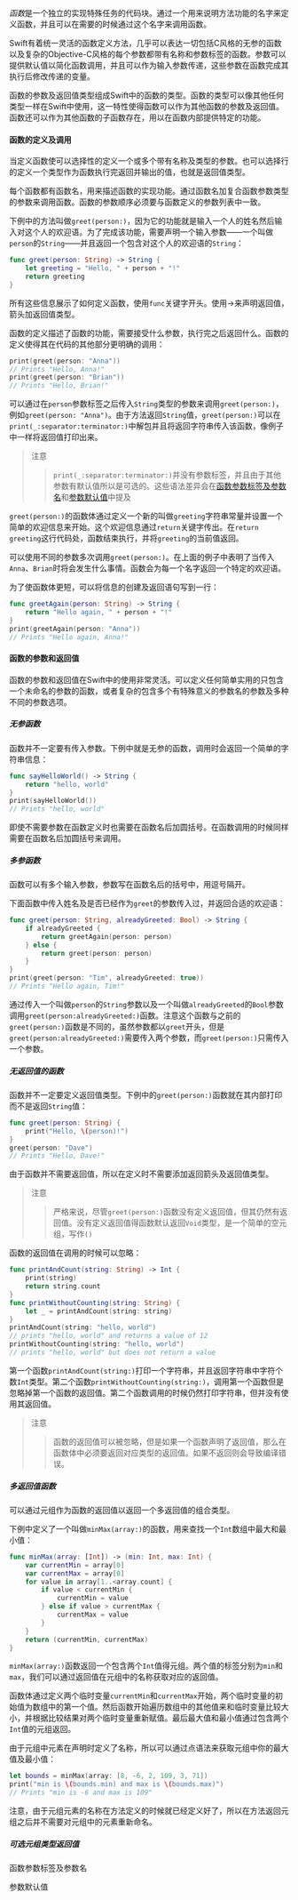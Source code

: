 *函数*是一个独立的实现特殊任务的代码块。通过一个用来说明方法功能的名字来定义函数，并且可以在需要的时候通过这个名字来调用函数。

Swift有着统一灵活的函数定义方法，几乎可以表达一切包括C风格的无参的函数以及复杂的Objective-C风格的每个参数都带有名称和参数标签的函数。参数可以提供默认值以简化函数调用，并且可以作为输入参数传递，这些参数在函数完成其执行后修改传递的变量。

函数的参数及返回值类型组成Swift中的函数的类型。函数的类型可以像其他任何类型一样在Swift中使用，这一特性使得函数可以作为其他函数的参数及返回值。函数还可以作为其他函数的子函数存在，用以在函数内部提供特定的功能。

#### 函数的定义及调用

当定义函数使可以选择性的定义一个或多个带有名称及类型的参数。也可以选择行的定义一个类型作为函数执行完返回并输出的值，也就是返回值类型。

每个函数都有函数名，用来描述函数的实现功能。通过函数名加复合函数参数类型的参数来调用函数。函数的参数顺序必须要与函数定义的参数列表中一致。

下例中的方法叫做`greet(person:)`，因为它的功能就是输入一个人的姓名然后输入对这个人的欢迎语。为了完成该功能，需要声明一个输入参数——一个叫做`person`的`String`——并且返回一个包含对这个人的欢迎语的`String`：

```Swift
func greet(person: String) -> String {
    let greeting = "Hello, " + person + "!"
    return greeting
} 
```

所有这些信息展示了如何定义函数，使用`func`关键字开头。使用->来声明返回值，箭头加返回值类型。

函数的定义描述了函数的功能，需要接受什么参数，执行完之后返回什么。函数的定义使得其在代码的其他部分更明确的调用：

```Swift
print(greet(person: "Anna"))
// Prints "Hello, Anna!"
print(greet(person: "Brian"))
// Prints "Hello, Brian!" 
```

可以通过在`person`参数标签之后传入`String`类型的参数来调用`greet(person:)`，例如`greet(person: "Anna")`。由于方法返回`String`值，`greet(person:)`可以在`print(_:separator:terminator:)`中解包并且将返回字符串传入该函数，像例子中一样将返回值打印出来。

>注意
>> `print(_:separator:terminator:)`并没有参数标签，并且由于其他参数有默认值所以是可选的。这些语法差异会在[函数参数标签及参数名](0206-Functions.md#functionArgumentLablesAndParameterNames)和[参数默认值](0206-Functions.md#defaultParameterValues)中提及

`greet(person:)`的函数体通过定义一个新的叫做`greeting`字符串常量并设置一个简单的欢迎信息来开始。这个欢迎信息通过`return`关键字传出。在`return greeting`这行代码处，函数结束执行，并将`greeting`的当前值返回。

可以使用不同的参数多次调用`greet(person:)`。在上面的例子中表明了当传入`Anna`、`Brian`时将会发生什么事情。函数会为每一个名字返回一个特定的欢迎语。

为了使函数体更短，可以将信息的创建及返回语句写到一行：

```Swift
func greetAgain(person: String) -> String {
    return "Hello again, " + person + "!"
}
print(greetAgain(person: "Anna"))
// Prints "Hello again, Anna!"
```

#### 函数的参数和返回值

函数的参数和返回值在Swift中的使用非常灵活。可以定义任何简单实用的只包含一个未命名的参数的函数，或者复杂的包含多个有特殊意义的参数名的参数及多种不同的参数选项。

##### 无参函数

函数并不一定要有传入参数。下例中就是无参的函数，调用时会返回一个简单的字符串信息：

```Swift
func sayHelloWorld() -> String {
    return "hello, world"
}
print(sayHelloWorld())
// Prints "hello, world" 
```

即使不需要参数在函数定义时也需要在函数名后加圆括号。在函数调用的时候同样需要在函数名后加圆括号来调用。

##### 多参函数

函数可以有多个输入参数，参数写在函数名后的括号中，用逗号隔开。

下面函数中传入姓名及是否已经作为`greet`的参数传入过，并返回合适的欢迎语：

```Swift
func greet(person: String, alreadyGreeted: Bool) -> String {
    if alreadyGreeted {
        return greetAgain(person: person)
    } else {
        return greet(person: person)
    }
}
print(greet(person: "Tim", alreadyGreeted: true))
// Prints "Hello again, Tim!" 
```

通过传入一个叫做`person`的`String`参数以及一个叫做`alreadyGreeted`的`Bool`参数调用`greet(person:alreadyGreeted:)`函数。注意这个函数与之前的`greet(person:)`函数是不同的，虽然参数都以`greet`开头，但是`greet(person:alreadyGreeted:)`需要传入两个参数，而`greet(person:)`只需传入一个参数。

##### 无返回值的函数

函数并不一定要定义返回值类型。下例中的`greet(person:)`函数就在其内部打印而不是返回`String`值：

```Swift
func greet(person: String) {
    print("Hello, \(person)!")
}
greet(person: "Dave")
// Prints "Hello, Dave!" 
```

由于函数并不需要返回值，所以在定义时不需要添加返回箭头及返回值类型。

>注意
>> 严格来说，尽管`greet(person:)`函数没有定义返回值，但其仍然有返回值。没有定义返回值得函数默认返回`Void`类型，是一个简单的空元组，写作`()`

函数的返回值在调用的时候可以忽略：
```Swift
func printAndCount(string: String) -> Int {
    print(string)
    return string.count
}
func printWithoutCounting(string: String) {
    let _ = printAndCount(string: string)
}
printAndCount(string: "hello, world")
// prints "hello, world" and returns a value of 12
printWithoutCounting(string: "hello, world")
// prints "hello, world" but does not return a value 
```

第一个函数`printAndCount(string:)`打印一个字符串，并且返回字符串中字符个数`Int`类型。第二个函数`printWithoutCounting(string:)`，调用第一个函数但是忽略掉第一个函数的返回值。第二个函数调用的时候仍然打印字符串，但并没有使用其返回值。

>注意
>> 函数的返回值可以被忽略，但是如果一个函数声明了返回值，那么在函数体中必须要返回对应类型的返回值。如果不返回则会导致编译错误。

<span id="functionsWithMultipleReturnValues"></span>
##### 多返回值函数

可以通过元组作为函数的返回值以返回一个多返回值的组合类型。

下例中定义了一个叫做`minMax(array:)`的函数，用来查找一个`Int`数组中最大和最小值：

```Swift
func minMax(array: [Int]) -> (min: Int, max: Int) {
    var currentMin = array[0]
    var currentMax = array[0]
    for value in array[1..<array.count] {
        if value < currentMin {
            currentMin = value
        } else if value > currentMax {
            currentMax = value
        }
    }
    return (currentMin, currentMax)
} 
```

`minMax(array:)`函数返回一个包含两个`Int`值得元组。两个值的标签分别为`min`和`max`，我们可以通过返回值在元组中的名称获取对应的返回值。

函数体通过定义两个临时变量`currentMin`和`currentMax`开始，两个临时变量的初始值为数组中的第一个值。然后函数开始遍历数组中的其他值来和临时变量比较大小，并根据比较结果对两个临时变量重新赋值。最后最大值和最小值通过包含两个`Int`值的元组返回。

由于元组中元素在声明时定义了名称，所以可以通过点语法来获取元组中你的最大值及最小值：

```Swift
let bounds = minMax(array: [8, -6, 2, 109, 3, 71])
print("min is \(bounds.min) and max is \(bounds.max)")
// Prints "min is -6 and max is 109" 
```

注意，由于元组元素的名称在方法定义的时候就已经定义好了，所以在方法返回元组之后并不需要对元组中的元素重新命名。

##### 可选元组类型返回值



<span id="functionArgumentLablesAndParameterNames"></span>
函数参数标签及参数名



<span id="defaultParameterValues"></span>
参数默认值


